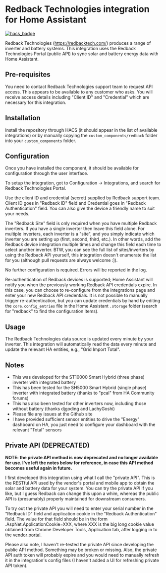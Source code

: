 # Redback Technologies integration for Home Assistant

[![hacs_badge](https://img.shields.io/badge/HACS-Custom-41BDF5.svg)](https://github.com/hacs/integration)

Redback Technologies (https://redbacktech.com/) produces a range of inverter and battery systems. This integration uses the Redback Technologies Portal (public API) to sync solar and battery energy data with Home Assistant.

## Pre-requisites

You need to contact Redback Technologies support team to request API access. This appears to be available to any customer who asks. You will receive access details including "Client ID" and "Credential" which are necessary for this integration.

## Installation

Install the repository through HACS (it should appear in the list of available integrations) or by manually copying the `custom_components/redback` folder into your `custom_components` folder.

## Configuration

Once you have installed the component, it should be available for configuration through the user interface.

To setup the integration, got to Configuration -> Integrations, and search for Redback Technologies Portal.

Use the client ID and credential (secret) supplied by Redback support team. Client ID goes in "Redback ID" field and Credential goes in "Redback Authentication" field. You can also give the device a friendly name to suit your needs.

The "Redback Site" field is only required when you have multiple Redback inverters. If you have a single inverter then leave this field alone. For multiple inverters, each inverter is a "site", and you simply indicate which inverter you are setting up (first, second, third, etc.). In other words, add the Redback device integration multiple times and change this field each time to select another inverter. BTW, you can see the full list of sites/inverters by using the Redback API yourself, this integration doesn't enumerate the list for you (although pull requests are always welcome :]).

No further configuration is required. Errors will be reported in the log.

Re-authentication of Redback devices is supported; Home Assistant will notify you when the previously working Redback API credentials expire. In this case, you can choose to re-configure from the integrations page and enter your new Redback API credentials. It is not possible to manually trigger re-authentication, but you can update credentials by hand by editing the `core.config_entries` file in the Home Assistant `.storage` folder (search for "redback" to find the configuration items).

## Usage

The Redback Technologies data source is updated every minute by your inverter. This integration will automatically read the data every minute and update the relevant HA entities, e.g., "Grid Import Total".

## Notes

- This was developed for the ST10000 Smart Hybrid (three phase) inverter with integrated battery
- This has been tested for the SH5000 Smart Hybrid (single phase) inverter with integrated battery (thanks to "pcal" from HA Community forums)
- This has also been tested for other inverters now, including those without battery (thanks djgoding and LachyGoshi)
- Please file any issues at the Github site
- I have provided sufficient sensor entities to drive the "Energy" dashboard on HA, you just need to configure your dashboard with the relevant "Total" sensors

## Private API (DEPRECATED)

**NOTE: the private API method is now deprecated and no longer available for use. I've left the notes below for reference, in case this API method becomes useful again in future.**

I first developed this integration using what I call the "private API". This is the RESTful API used by the vendor's portal and mobile app to obtain the solar and battery data for your system. You can try the private API if you like, but I guess Redback can change this upon a whim, whereas the public API is (presumably) properly maintained for downstream consumers.

To try out the private API you will need to enter your serial number in the "Redback ID" field and application cookie in the "Redback Authentication" field. The value for that field should be in the form .AspNet.ApplicationCookie=XXX, where XXX is the big long cookie value obtained from Chrome Developer Tools, Application tab, after logging in to the [vendor portal](https://portal.redbacktech.com/).

Please also note, I haven't re-tested the private API since developing the public API method. Something may be broken or missing. Also, the private API auth token will probably expire and you would need to manually refresh it in the integration's config files (I haven't added a UI for refreshing private API token).
